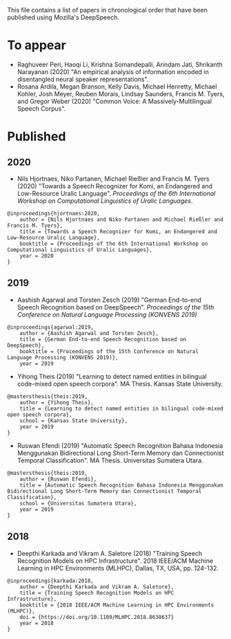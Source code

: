 This file contains a list of papers in chronological order that have been published 
using Mozilla's DeepSpeech.

To appear
==========

* Raghuveer Peri, Haoqi Li, Krishna Somandepalli, Arindam Jati, Shrikanth Narayanan (2020) "An empirical analysis of information encoded in disentangled neural speaker representations". 
* Rosana Ardila, Megan Branson, Kelly Davis, Michael Henretty, Michael Kohler, Josh Meyer, Reuben Morais, Lindsay Saunders, Francis M. Tyers, and Gregor Weber (2020) "Common Voice: A Massively-Multilingual Speech Corpus".

Published 
==========

2020
----------

* Nils Hjortnaes, Niko Partanen, Michael Rießler and Francis M. Tyers (2020) 
"Towards a Speech Recognizer for Komi, an Endangered and Low-Resource Uralic Language". *Proceedings of the 6th International Workshop on Computational Linguistics of Uralic Languages*.

```
@inproceedings{hjortnaes:2020,
    author = {Nils Hjortnaes and Niko Partanen and Michael Rießler and Francis M. Tyers},
    title = {Towards a Speech Recognizer for Komi, an Endangered and Low-Resource Uralic Language},
    booktitle = {Proceedings of the 6th International Workshop on Computational Linguistics of Uralic Languages},
    year = 2020
}
```

2019
----------

* Aashish Agarwal and Torsten Zesch (2019) "German End-to-end Speech Recognition based on DeepSpeech". *Proceedings of the 15th Conference on Natural Language Processing (KONVENS 2019)*

```
@inproceedings{agarwal:2019,
    author = {Aashish Agarwal and Torsten Zesch},
    title = {German End-to-end Speech Recognition based on DeepSpeech},
    booktitle = {Proceedings of the 15th Conference on Natural Language Processing (KONVENS 2019)},
    year = 2019
```


* Yihong Theis (2019) "Learning to detect named entities in bilingual code-mixed open speech corpora". MA Thesis. Kansas State University.

```
@mastersthesis{theis:2019,
    author = {Yihong Theis},
    title = {Learning to detect named entities in bilingual code-mixed open speech corpora},
    school = {Kansas State University},
    year = 2019
}
```

* Ruswan Efendi (2019) "Automatic Speech Recognition Bahasa Indonesia Menggunakan Bidirectional Long Short-Term Memory dan Connectionist Temporal Classification". MA Thesis. Universitas Sumatera Utara.

```
@mastersthesis{theis:2019,
    author = {Ruswan Efendi},
    title = {Automatic Speech Recognition Bahasa Indonesia Menggunakan Bidirectional Long Short-Term Memory dan Connectionist Temporal Classification},
    school = {Universitas Sumatera Utara},
    year = 2019
}
```

2018
------------

*  Deepthi Karkada and Vikram A. Saletore (2018) "Training Speech Recognition Models on HPC Infrastructure". 2018 IEEE/ACM Machine Learning in HPC Environments (MLHPC), Dallas, TX, USA, pp. 124-132.

```
@inproceedings{karkada:2018,
    author = {Deepthi Karkada and Vikram A. Saletore},
    title = {Training Speech Recognition Models on HPC Infrastructure},
    booktitle = {2018 IEEE/ACM Machine Learning in HPC Environments (MLHPC)},
    doi = {https://doi.org/10.1109/MLHPC.2018.8638637}
    year = 2018
}    
```
